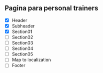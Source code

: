 ## Pagina para personal trainers

* [X] Header
* [X] Subheader
* [X] Section01
* [ ] Section02
* [ ] Section03
* [ ] Section04
* [ ] Section05
* [ ] Map to localization
* [ ] Footer
